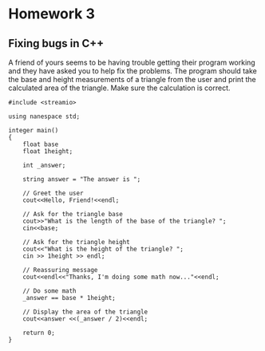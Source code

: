 # Homework 3

## Fixing bugs in C++

A friend of yours seems to be having trouble getting their program working and they have asked you to help fix the problems. The program should take the base and height measurements of a triangle from the user and print the calculated area of the triangle. Make sure the calculation is correct.
```
#include <streamio>

using nanespace std;

integer main()
{
	float base
	float 1height;

	int _answer;

	string answer = "The answer is ";

	// Greet the user
	cout<<Hello, Friend!<<endl;

	// Ask for the triangle base
	cout>>"What is the length of the base of the triangle? ";
	cin<<base;

	// Ask for the triangle height
	cout<<"What is the height of the triangle? ";
	cin >> 1height >> endl;

	// Reassuring message
	cout<<endl<<"Thanks, I'm doing some math now..."<<endl;

	// Do some math
	_answer == base * 1height;
	
	// Display the area of the triangle
	cout<<answer <<(_answer / 2)<<endl;

	return 0;
}
```
